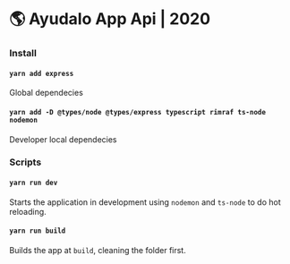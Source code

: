 # 🌎 Ayudalo App Api | 2020

### Install

#### `yarn add express`

Global dependecies

#### `yarn add -D @types/node @types/express typescript rimraf ts-node nodemon`

Developer local dependecies

### Scripts

#### `yarn run dev`

Starts the application in development using `nodemon` and `ts-node` to do hot reloading.

#### `yarn run build`

Builds the app at `build`, cleaning the folder first.
